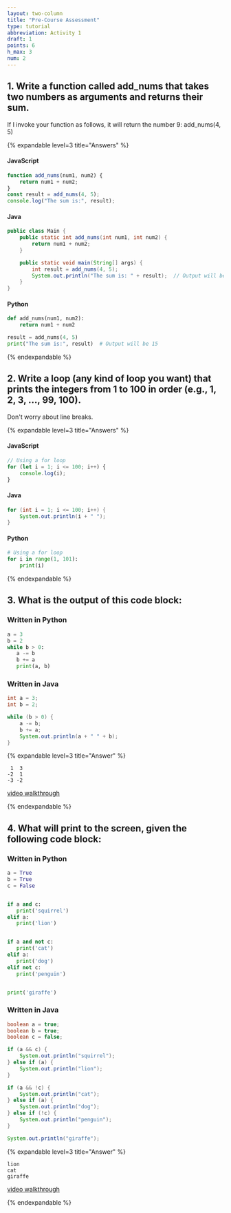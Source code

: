 ```yaml
---
layout: two-column
title: "Pre-Course Assessment"
type: tutorial
abbreviation: Activity 1
draft: 1
points: 6
h_max: 3
num: 2
---
```


## 1. Write a function called add_nums that takes two numbers as arguments and returns their sum. 
If I invoke your function as follows, it will return the number 9: add_nums(4, 5)

{% expandable level=3 title="Answers" %}

#### JavaScript
```js
function add_nums(num1, num2) { 
    return num1 + num2; 
}
const result = add_nums(4, 5);
console.log("The sum is:", result);
```

#### Java
```java
public class Main {
    public static int add_nums(int num1, int num2) {
        return num1 + num2;
    }

    public static void main(String[] args) {
        int result = add_nums(4, 5);
        System.out.println("The sum is: " + result);  // Output will be 15
    }
}
```

#### Python
```python
def add_nums(num1, num2):
    return num1 + num2

result = add_nums(4, 5)
print("The sum is:", result)  # Output will be 15
```

{% endexpandable %}

## 2. Write a loop (any kind of loop you want) that prints the integers from 1 to 100 in order (e.g., 1, 2, 3, …, 99, 100).
Don't worry about line breaks.

{% expandable level=3 title="Answers" %}

#### JavaScript
```js
// Using a for loop
for (let i = 1; i <= 100; i++) {
    console.log(i);
}
```

#### Java
```java
for (int i = 1; i <= 100; i++) {
    System.out.println(i + " ");
}
```

#### Python
```python
# Using a for loop
for i in range(1, 101):
    print(i)
```

{% endexpandable %}

## 3. What is the output of this code block:

### Written in Python
```python
a = 3
b = 2
while b > 0:
   a -= b
   b += a
   print(a, b)
```

### Written in Java
```java
int a = 3;
int b = 2;

while (b > 0) {
    a -= b;
    b += a;
    System.out.println(a + " " + b);
}
```

{% expandable level=3 title="Answer" %}
```
 1  3
-2  1
-3 -2
```
<a href="https://drive.google.com/file/d/1Okpuh1z2wZtJGWhFW_1OdS3-Nh8cRRKi/view?usp=drive_link" target="_blank">video walkthrough</a>

{% endexpandable %}

## 4. What will print to the screen, given the following code block:

### Written in Python

```python
a = True
b = True
c = False


if a and c:
   print('squirrel')
elif a:
   print('lion')


if a and not c:
   print('cat')
elif a:
   print('dog')
elif not c:
   print('penguin')


print('giraffe')
```

### Written in Java
```java
boolean a = true;
boolean b = true;
boolean c = false;

if (a && c) {
    System.out.println("squirrel");
} else if (a) {
    System.out.println("lion");
}

if (a && !c) {
    System.out.println("cat");
} else if (a) {
    System.out.println("dog");
} else if (!c) {
    System.out.println("penguin");
}

System.out.println("giraffe");
```

{% expandable level=3 title="Answer" %}
```
lion
cat
giraffe
```
<a href="https://drive.google.com/file/d/1OZ4yBazJztLDNMT6e27d_gIBGFhS0Wuh/view?usp=drive_link" target="_blank">video walkthrough</a>

{% endexpandable %}